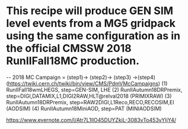 # This recipe will produce GEN SIM level events from a MG5 gridpack using the same configuration as in the official CMSSW 2018 RunIIFall18MC production.

-- 2018 MC Campaign = (step1)-> (step2)-> (step3) ->(step4)  (https://twiki.cern.ch/twiki/bin/view/CMS/PdmVMcCampaigns)
(1) RunIIFall18wmLHEGS, step=GEN-SIM, LHE
(2) RunIIAutumn18DRPremix, step=DIGI,DATAMIX,L1,DIGI2RAW,HLT@relval2018 (PRIMIXRAW)
(3) RunIIAutumn18DRPremix, step=RAW2DIGI,L1Reco,RECO,RECOSIM,EI (AODSIM)
(4) RunIIAutumn18MiniAOD, step=PAT (MINIAODSIM)


https://www.evernote.com/l/Atr7L1llO45DUYZkiL-3083vTo453vYIjY4/
